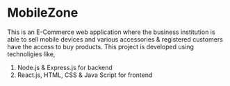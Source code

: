 # MobileZone
This is an E-Commerce web application where the business institution is able to sell mobile devices and various accessories & registered customers have the access to buy products. This project is developed using technoligies like,
1. Node.js & Express.js for backend
2. React.js, HTML, CSS & Java Script for frontend
